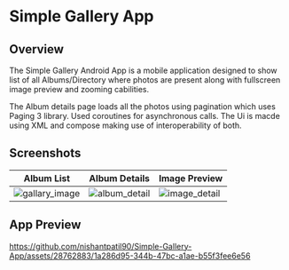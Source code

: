 <h1>Simple Gallery App</h1>

## Overview
The Simple Gallery Android App is a mobile application designed to show list of all Albums/Directory where photos are present along with fullscreen image preview and zooming cabilities.

The Album details page loads all the photos using pagination which uses Paging 3 library. Used coroutines for asynchronous calls. The Ui is macde using XML and compose making use of interoperability of both.

## Screenshots

| Album List | Album Details | Image Preview |
| ------------ | ------------ | ------------ |
| ![gallary_image](https://github.com/nishantpatil90/Simple-Gallery-App/assets/28762883/bb64c5a2-3cec-499a-a793-b9f18fb5ea48) | ![album_detail](https://github.com/nishantpatil90/Simple-Gallery-App/assets/28762883/d4558153-091e-4375-b833-b66e66ff410c) | ![image_detail](https://github.com/nishantpatil90/Simple-Gallery-App/assets/28762883/9f943e58-56f2-4b0e-ab85-b8782ad423b4) |

## App Preview

https://github.com/nishantpatil90/Simple-Gallery-App/assets/28762883/1a286d95-344b-47bc-a1ae-b55f3fee6e56
